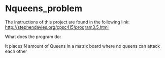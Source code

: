 # Nqueens_problem

The instructions of this project are found in the following link:
http://stephendavies.org/cpsc415/program3.5.html

What does the program do:

It places N amount of Queens in a matrix board where no queens can attack each other
